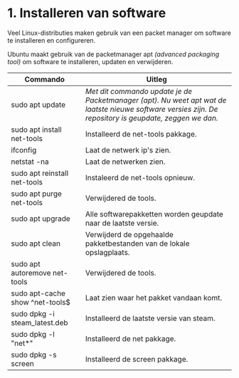 # 1. Installeren van software
Veel Linux-distributies maken gebruik van een packet manager om software te installeren en configureren.

Ubuntu maakt gebruik van de packetmanager apt _(advanced packaging tool)_ om software te installeren, updaten en verwijderen.

Commando | Uitleg
--- | ---
sudo apt update | _Met dit commando update je de Packetmanager (apt). Nu weet apt wat de laatste nieuwe software versies zijn. De repository is geupdate, zeggen we dan._
sudo apt install net-tools | Installeerd de net-tools pakkage.
ifconfig | Laat de netwerk ip's zien.
netstat -na | Laat de netwerken zien.
sudo apt reinstall net-tools | Instaleerd de net-tools opnieuw.
sudo apt purge net-tools | Verwijdered de tools.
sudo apt upgrade | Alle softwarepakketten worden geupdate naar de laatste versie.
sudo apt clean | Verwijderd de opgehaalde pakketbestanden van de lokale opslagplaats.
sudo apt autoremove net-tools | Verwijdered de tools.
sudo apt-cache show ^net-tools$ | Laat zien waar het pakket vandaan komt.
sudo dpkg -i steam_latest.deb | Installeerd de laatste versie van steam.
sudo dpkg -l "net*" | Installeerd de net pakkage.
sudo dpkg -s screen | Installeerd de screen pakkage.
